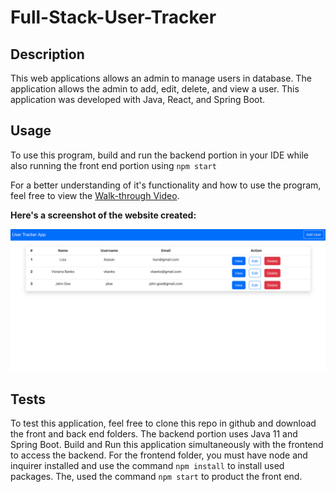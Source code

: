 # Full-Stack-User-Tracker

## Description

This web applications allows an admin to manage users in database. The application allows the admin to add, edit, delete, and view a user. This application was developed with Java, React, and Spring Boot.

## Usage

To use this program, build and run the backend portion in your IDE while also running the front end portion using `npm start`

For a better understanding of it's functionality and how to use the program, feel free to view the [Walk-through Video](https://drive.google.com/file/d/1lRRuv9SOKnjR8_7WlpRUhqjfZ4BD1r_5/view?usp=sharing).

**Here's a screenshot of the website created:**

![MockUp](./media/User%20Demo%20Mockup.png)

## Tests

To test this application, feel free to clone this repo in github and download the front and back end folders.
The backend portion uses Java 11 and Spring Boot. Build and Run this application simultaneously with the frontend to access the backend.
For the frontend folder, you must have node and inquirer installed and use the command `npm install` to install used packages. The, used the command `npm start` to product the front end.
